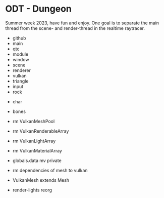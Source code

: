 # ODT - Dungeon
Summer week 2023, have fun and enjoy. 
One goal is to separate the main thread from the scene- and render-thread in the realtime raytracer. 


+ github
+ main
+ qtc
+ module
+ window
+ scene
+ renderer
+ vulkan
+ triangle
+ input
+ rock

- char
- bones




- rm VulkanMeshPool
- rm VulkanRenderableArray
- rm VulkanLightArray
- rm VulkanMaterialArray
- globals.data mv private
- rm dependencies of mesh to vulkan
- VulkanMesh extends Mesh
- render-lights reorg
